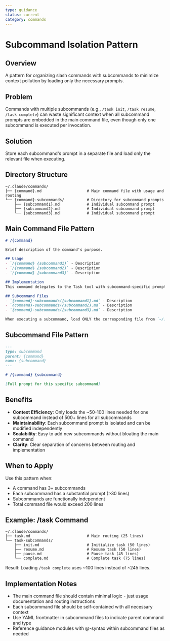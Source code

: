 ```yaml
---
type: guidance
status: current
category: commands
---
```


# Subcommand Isolation Pattern

## Overview
A pattern for organizing slash commands with subcommands to minimize context pollution by loading only the necessary prompts.

## Problem
Commands with multiple subcommands (e.g., `/task init`, `/task resume`, `/task complete`) can waste significant context when all subcommand prompts are embedded in the main command file, even though only one subcommand is executed per invocation.

## Solution
Store each subcommand's prompt in a separate file and load only the relevant file when executing.

## Directory Structure
```
~/.claude/commands/
├── {command}.md                    # Main command file with usage and routing
└── {command}-subcommands/          # Directory for subcommand prompts
    ├── {subcommand1}.md            # Individual subcommand prompt
    ├── {subcommand2}.md            # Individual subcommand prompt
    └── {subcommand3}.md            # Individual subcommand prompt
```

## Main Command File Pattern
```markdown
# /{command}

Brief description of the command's purpose.

## Usage
- `/{command} {subcommand1}` - Description
- `/{command} {subcommand2}` - Description
- `/{command} {subcommand3}` - Description

## Implementation
This command delegates to the Task tool with subcommand-specific prompts. To minimize context usage, each subcommand prompt is stored in a separate file and loaded only when needed.

## Subcommand Files
- `{command}-subcommands/{subcommand1}.md` - Description
- `{command}-subcommands/{subcommand2}.md` - Description
- `{command}-subcommands/{subcommand3}.md` - Description

When executing a subcommand, load ONLY the corresponding file from `~/.claude/commands/{command}-subcommands/`.
```

## Subcommand File Pattern
```markdown
---
type: subcommand
parent: {command}
name: {subcommand}
---

# /{command} {subcommand}

[Full prompt for this specific subcommand]
```

## Benefits
- **Context Efficiency**: Only loads the ~50-100 lines needed for one subcommand instead of 500+ lines for all subcommands
- **Maintainability**: Each subcommand prompt is isolated and can be modified independently
- **Scalability**: Easy to add new subcommands without bloating the main command
- **Clarity**: Clear separation of concerns between routing and implementation

## When to Apply
Use this pattern when:
- A command has 3+ subcommands
- Each subcommand has a substantial prompt (>30 lines)
- Subcommands are functionally independent
- Total command file would exceed 200 lines

## Example: /task Command
```
~/.claude/commands/
├── task.md                         # Main routing (25 lines)
└── task-subcommands/
    ├── init.md                     # Initialize task (50 lines)
    ├── resume.md                   # Resume task (50 lines)
    ├── pause.md                    # Pause task (45 lines)
    └── complete.md                 # Complete task (75 lines)
```

Result: Loading `/task complete` uses ~100 lines instead of ~245 lines.

## Implementation Notes
- The main command file should contain minimal logic - just usage documentation and routing instructions
- Each subcommand file should be self-contained with all necessary context
- Use YAML frontmatter in subcommand files to indicate parent command and type
- Reference guidance modules with @-syntax within subcommand files as needed